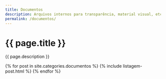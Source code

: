 ```yaml
---
title: Documentos
description: Arquivos internos para transparência, material visual, etc
permalink: /documentos/
---
```


# {{ page.title }}
{{ page.description }}

{% for post in site.categories.documentos %}
{% include listagem-post.html %}
{% endfor %}
